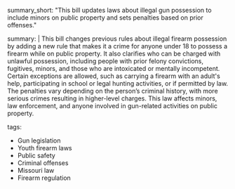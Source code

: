 summary_short: "This bill updates laws about illegal gun possession to include minors on public property and sets penalties based on prior offenses."

summary: |
  This bill changes previous rules about illegal firearm possession by adding a new rule that makes it a crime for anyone under 18 to possess a firearm while on public property. It also clarifies who can be charged with unlawful possession, including people with prior felony convictions, fugitives, minors, and those who are intoxicated or mentally incompetent. Certain exceptions are allowed, such as carrying a firearm with an adult's help, participating in school or legal hunting activities, or if permitted by law. The penalties vary depending on the person’s criminal history, with more serious crimes resulting in higher-level charges. This law affects minors, law enforcement, and anyone involved in gun-related activities on public property.

tags:
  - Gun legislation
  - Youth firearm laws
  - Public safety
  - Criminal offenses
  - Missouri law
  - Firearm regulation
